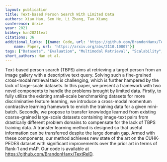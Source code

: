 ```yaml
---
layout: publication
title: Text-based Person Search With Limited Data
authors: Xiao Han, Sen He, Li Zhang, Tao Xiang
conference: Arxiv
year: 2021
bibkey: han2021text
citations: 36
additional_links: [{name: Code, url: 'https://github.com/BrandonHanx/TextReID'}, {
    name: Paper, url: 'https://arxiv.org/abs/2110.10807'}]
tags: ["Datasets", "Evaluation", "Multimodal Retrieval", "Scalability", "Self-Supervised"]
short_authors: Han et al.
---
```

Text-based person search (TBPS) aims at retrieving a target person from an
image gallery with a descriptive text query. Solving such a fine-grained
cross-modal retrieval task is challenging, which is further hampered by the
lack of large-scale datasets. In this paper, we present a framework with two
novel components to handle the problems brought by limited data. Firstly, to
fully utilize the existing small-scale benchmarking datasets for more
discriminative feature learning, we introduce a cross-modal momentum
contrastive learning framework to enrich the training data for a given
mini-batch. Secondly, we propose to transfer knowledge learned from existing
coarse-grained large-scale datasets containing image-text pairs from
drastically different problem domains to compensate for the lack of TBPS
training data. A transfer learning method is designed so that useful
information can be transferred despite the large domain gap. Armed with these
components, our method achieves new state of the art on the CUHK-PEDES dataset
with significant improvements over the prior art in terms of Rank-1 and mAP.
Our code is available at https://github.com/BrandonHanx/TextReID.